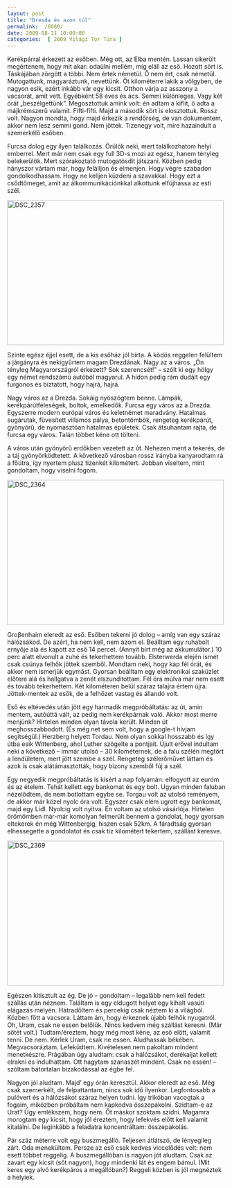 ```yaml
---
layout: post
title: "Dresda és azon túl"
permalink:  /6080/ 
date: 2009-08-11 10:00:00
categories:  [ 2009 Világi Tor Túra ] 
---
```

Kerékpárral érkezett az esőben. Még ott, az Elba mentén. Lassan sikerült megértenem, hogy mit akar: odaülni mellém, míg eláll az eső. Hozott sört is. Táskájában zörgött a többi. Nem értek németül. Ő nem ért, csak németül. Mutogattunk, magyaráztunk, nevettünk. Öt kilométerre lakik a völgyben, de nagyon esik, ezért inkább vár egy kicsit. Otthon várja az asszony a vacsorát, amit vett. Egyébként 58 éves és ács. Semmi különleges. Vagy két órát „beszélgettünk”. Megosztottuk amink volt: én adtam a kiflit, ő adta a májkrémszerű valamit. Fifti-fifti. Majd a második sört is elosztottuk. Rossz volt. Nagyon mondta, hogy majd érkezik a rendőrség, de van dokumentem, akkor nem lesz semmi gond. Nem jöttek. Tizenegy volt, mire hazaindult a szemerkélő esőben.

Furcsa dolog egy ilyen találkozás. Örülök neki, mert találkozhatom helyi emberrel. Mert már nem csak egy full 3D-s mozi az egész, hanem tényleg belekerülök. Mert szórakoztató mutogatósdit játszani. Közben pedig hányszor vártam már, hogy felálljon és elmenjen. Hogy végre szabadon gondolkodhassam. Hogy ne kelljen küzdeni a szavakkal. Hogy ezt a csődtömeget, amit az álkommunikációnkkal alkottunk elfújhassa az esti szél.

<p ><a href="https://www.flickr.com/photos/borazslo/3838384544" title="DSC_2357 by Elek László, on Flickr"><img src="https://c1.staticflickr.com/3/2605/3838384544_8411ea10f5.jpg" width="500" height="334" alt="DSC_2357"></a></p>

Szinte egész éjjel esett, de a kis esőház jól bírta. A ködös reggelen felültem a járgányra és nekigyűrtem magam Drezdának. Nagy az a város. „Ön tényleg Magyarországról érkezett? Sok szerencsét!” – szólt ki egy hölgy egy német rendszámú autóból magyarul. A hídon pedig rám dudált egy furgonos és bíztatott, hogy hajrá, hajrá.

Nagy város az a Drezda. Sokáig nyöszögtem benne. Lámpák, kerékpárútféleségek, boltok, emelkedők. Furcsa egy város az a Drezda. Egyszerre modern európai város és keletnémet maradvány. Hatalmas sugárutak, füvesített villamos pálya, betontömbök, rengeteg kerékpárút, gyönyörű, de nyomasztóan hatalmas épületek. Csak átsuhantam rajta, de furcsa egy város. Talán többet kéne ott tölteni.

A város után gyönyörű erdőkben vezetett az út. Nehezen ment a tekerés, de a táj gyönyörködtetett. A következő városban rossz irányba kanyarodtam rá a főútra, így nyertem plusz tizenkét kilométert. Jobban viseltem, mint gondoltam, hogy viselni fogom.

<p ><a href="https://www.flickr.com/photos/borazslo/3837602179" title="DSC_2364 by Elek László, on Flickr"><img src="https://c2.staticflickr.com/4/3441/3837602179_8e24cf3c03.jpg" width="500" height="334" alt="DSC_2364"></a></p>

Groβenhaim eleredt az eső. Esőben tekerni jó dolog – amíg van egy száraz hálózsákod. De azért, ha nem kell, nem ázom el. Beálltam egy ruhabolt ernyője alá és kapott az eső 14 percet. (Annyit bírt még az akkumulátor.) 10 perc alatt elvonult a zuhé és tekerhettem tovább. Elsterwerda elején ismét csak csúnya felhők jöttek szemből. Mondtam neki, hogy kap fél órát, és akkor nem ismerjük egymást. Gyorsan beálltam egy elektronikai szaküzlet előtere alá és hallgatva a zenét elszundítottam. Fél óra múlva már nem esett és tovább tekerhettem. Két kilométeren belül száraz talajra értem újra. Jöttek-mentek az esők, de a felhőzet vastag és állandó volt.

Eső és eltévedés után jött egy harmadik megpróbáltatás: az út, amin mentem, autóúttá vált, az pedig nem kerékpárnak való. Akkor most merre menjünk? Hírtelen minden olyan távola került. Minden út meghosszabbodott. (És még net sem volt, hogy a google-t hívjam segítségül.) Herzberg helyett Tordau. Nem olyan sokkal hosszabb és így útba esik Wittenberg, ahol Luther szögelte a pontjait. Újult erővel indultam neki a következő – immár utolsó – 30 kilométernek, de a falu szélén megtört a lendületem, mert jött szembe a szél. Rengeteg szélerőművet láttam és azok is csak alátámasztották, hogy bizony szemből fúj a szél.

Egy negyedik megpróbáltatás is kísért a nap folyamán: elfogyott az euróm és az ételem. Tehát kellett egy bankomat és egy bolt. Ugyan minden faluban nézelődtem, de nem botlottam egybe se. Torgau volt az utolsó reményem, de akkor már közel nyolc óra volt. Egyszer csak elém ugrott egy bankomat, majd egy Lidl. Nyolcig volt nyitva. Én voltam az utolsó vásárlója. Hírtelen örömömben már-már komolyan felmerült bennem a gondolat, hogy gyorsan eltekerek én még Wittenbergig, hiszen csak 52km. A fáradtság gyorsan elhessegette a gondolatot és csak tíz kilométert tekertem, szállást keresve.

<p ><a href="https://www.flickr.com/photos/borazslo/3837604909" title="DSC_2369 by Elek László, on Flickr"><img src="https://c1.staticflickr.com/3/2571/3837604909_c917c80efa.jpg" width="500" height="334" alt="DSC_2369"></a></p>

Egészen kitisztult az ég. De jó – gondoltam – legalább nem kell fedett szállás után néznem. Találtam is egy eldugott helyet egy kihalt vasúti elágazás mélyén. Hátradőltem és percekig csak néztem ki a világból. Közben főtt a vacsora. Láttam ám, hogy érkeznek újabb felhők nyugatról. Oh, Uram, csak ne essen belőlük. Nincs kedvem még szállást keresni. (Már sötét volt.) Tudtam/éreztem, hogy még most kéne, az eső előtt, valamit tenni. De nem. Kérlek Uram, csak ne essen.  Aludhassak békében. Megvacsoráztam. Lefeküdtem. Kivételesen nem pakoltam mindent menetkészre. Prágában úgy aludtam: csak a hálózsákot, derékaljat kellett elrakni és indulhattam. Ott hagytam szanaszét mindent. Csak ne essen! – szóltam bátortalan bizakodással az égbe fel. 

Nagyon jól aludtam. Majd’ egy órán keresztül. Akkor eleredt az eső. Még csak szemerkélt, de felpattantam, nincs sok idő ilyenkor. Legfontosabb a pulóvert és a hálózsákot száraz helyen tudni. Így trikóban vacogtak a fogaim, miközben próbáltam nem kapkodva összepakolni. Szidtam-e az Urat? Úgy emlékszem, hogy nem. Őt máskor szoktam szidni. Magamra morogtam egy kicsit, hogy jól éreztem, hogy lefekvés előtt kell valamit kitalálni. De leginkább a feladatra koncentráltam: összepakolás.

Pár száz méterre volt egy buszmegálló. Teljesen átlátszó, de lényegileg zárt. Oda menekültem. Persze az eső csak kedves viccelődés volt: nem esett többet reggelig. A buszmegállóban is nagyon jót aludtam. Csak az zavart egy kicsit (sőt nagyon), hogy mindenki lát és engem bámul. (Mit keres egy alvó kerékpáros a megállóban?) Reggeli közben is jól megnéztek a helyiek.